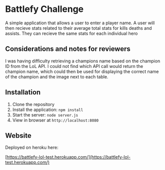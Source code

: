 # Battlefy Challenge

A simple application that allows a user to enter a player name. A user will then recieve stats related to their average total stats for kills deaths and assists.  They can recieve the same stats for each individual hero

## Considerations and notes for reviewers

I was having difficulty retrieving a champions name based on the champion ID from the LoL API.  I could not find which API call would return the champion name, which could then be used for displaying the correct name of the champion and the image next to each table.



## Installation

1. Clone the repository
2. Install the application: `npm install`
3. Start the server: `node server.js`
4. View in browser at `http://localhost:8080`

## Website

Deployed on heroku here:

[https://battlefy-lol-test.herokuapp.com/](https://battlefy-lol-test.herokuapp.com/)


